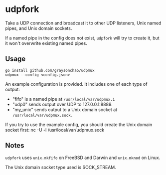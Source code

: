 # udpfork
Take a UDP connection and broadcast it to other UDP listeners, Unix named pipes, and Unix domain sockets.

If a named pipe in the config does not exist, `udpfork` will try to create it,
 but it won't overwrite existing named pipes.

## Usage
	go install github.com/graysonchao/udpmux
	udpmux --config <config.json>

An example configuration is provided. It includes one of each type of output:

* "fifo" is a named pipe at `/usr/local/var/udpmux.1`
* "udp0" sends output over UDP to 127.0.0.1:8889.
* "my_unix" sends output to a Unix domain socket at `/usr/local/var/udpmux.sock`.

If you try to use the example config, you should create the Unix domain socket first:
    nc -U -l /usr/local/var/udpmux.sock

## Notes
`udpfork` uses `unix.mkfifo` on FreeBSD and Darwin and `unix.mknod` on Linux.

The Unix domain socket type used is SOCK_STREAM.

